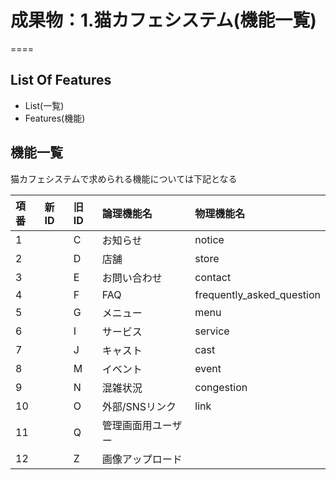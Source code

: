# 成果物：1.猫カフェシステム(機能一覧)
====

## List Of Features
+ List(一覧)
+ Features(機能)

## 機能一覧

猫カフェシステムで求められる機能については下記となる

| 項番 | 新ID | 旧ID | 論理機能名         | 物理機能名                |
|:-----|:-----|:-----|:-------------------|:--------------------------|
| 1    |      | C    | お知らせ           | notice                    |
| 2    |      | D    | 店舗               | store                     |
| 3    |      | E    | お問い合わせ       | contact                   |
| 4    |      | F    | FAQ                | frequently_asked_question |
| 5    |      | G    | メニュー           | menu                      |
| 6    |      | I    | サービス           | service                   |
| 7    |      | J    | キャスト           | cast                      |
| 8    |      | M    | イベント           | event                     |
| 9    |      | N    | 混雑状況           | congestion                |
| 10   |      | O    | 外部/SNSリンク     | link                      |
| 11   |      | Q    | 管理画面用ユーザー |                           |
| 12   |      | Z    | 画像アップロード   |                           |